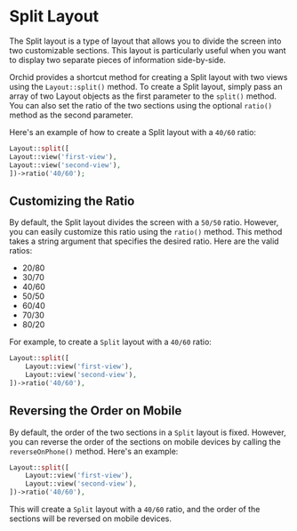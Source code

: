 
# Split Layout

The Split layout is a type of layout that allows you to divide the screen into two customizable sections. 
This layout is particularly useful when you want to display two separate pieces of information side-by-side.

Orchid provides a shortcut method for creating a Split layout with two views using the `Layout::split()` method. 
To create a Split layout, simply pass an array of two Layout objects as the first parameter to the `split()` method. 
You can also set the ratio of the two sections using the optional `ratio()` method as the second parameter.

Here's an example of how to create a Split layout with a `40/60` ratio:

```php
Layout::split([
Layout::view('first-view'),
Layout::view('second-view'),
])->ratio('40/60');
```

## Customizing the Ratio

By default, the Split layout divides the screen with a `50/50` ratio. However, you can easily customize this ratio using the `ratio()` method. 
This method takes a string argument that specifies the desired ratio. Here are the valid ratios:

- 20/80
- 30/70
- 40/60
- 50/50
- 60/40
- 70/30
- 80/20

For example, to create a `Split` layout with a `40/60` ratio:

```php
Layout::split([
    Layout::view('first-view'),
    Layout::view('second-view'),
])->ratio('40/60'),
```




## Reversing the Order on Mobile

By default, the order of the two sections in a `Split` layout is fixed. 
However, you can reverse the order of the sections on mobile devices by calling the `reverseOnPhone()` method. Here's an example:

```php
Layout::split([
    Layout::view('first-view'),
    Layout::view('second-view'),
])->ratio('40/60'),
```

This will create a `Split` layout with a `40/60` ratio, and the order of the sections will be reversed on mobile devices.

